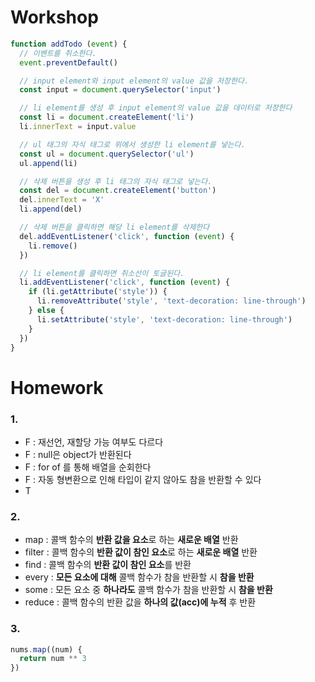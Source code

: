 # Workshop

```javascript
function addTodo (event) {
  // 이벤트를 취소한다.
  event.preventDefault()

  // input element와 input element의 value 값을 저장한다.
  const input = document.querySelector('input')

  // li element를 생성 후 input element의 value 값을 데이터로 저장한다
  const li = document.createElement('li')
  li.innerText = input.value

  // ul 태그의 자식 태그로 위에서 생성한 li element를 넣는다.
  const ul = document.querySelector('ul')
  ul.append(li)

  // 삭제 버튼을 생성 후 li 태그의 자식 태그로 넣는다.
  const del = document.createElement('button')
  del.innerText = 'X'
  li.append(del)

  // 삭제 버튼을 클릭하면 해당 li element를 삭제한다
  del.addEventListener('click', function (event) {
    li.remove()
  })

  // li element를 클릭하면 취소선이 토글된다.
  li.addEventListener('click', function (event) {
    if (li.getAttribute('style')) {
      li.removeAttribute('style', 'text-decoration: line-through')
    } else {
      li.setAttribute('style', 'text-decoration: line-through')
    }
  })
}
```

# Homework

### 1.

- F : 재선언, 재할당 가능 여부도 다르다
- F : null은 object가 반환된다
- F : for of 를 통해 배열을 순회한다
- F : 자동 형변환으로 인해 타입이 같지 않아도 참을 반환할 수 있다
- T

### 2.

- map : 콜백 함수의 **반환 값을 요소**로 하는 **새로운 배열** 반환
- filter : 콜백 함수의 **반환 값이 참인 요소**로 하는 **새로운 배열** 반환
- find : 콜백 함수의 **반환 값이 참인 요소**를 반환
- every : **모든 요소에 대해** 콜백 함수가 참을 반환할 시 **참을 반환**
- some : 모든 요소 중 **하나라도** 콜백 함수가 참을 반환할 시 **참을 반환**
- reduce : 콜백 함수의 반환 값을 **하나의 값(acc)에 누적** 후 반환

### 3.

```javascript
nums.map((num) {
  return num ** 3
})
```